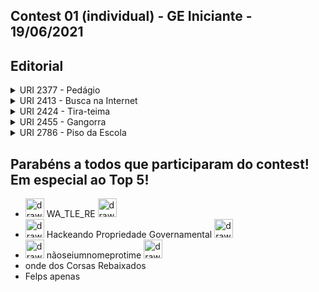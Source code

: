 ## Contest 01 (individual) - GE Iniciante - 19/06/2021

## Editorial

<details>
    <summary>URI 2377 - Pedágio</summary>
    <caption><sup> OBI - Olimpíada Brasileira de Informática 2010 Fase 1 Nível 1 </caption></sup>

<div markdown=1>

```cpp
#include<bits/stdc++.h>

using namespace std;

int main(){
    int l, d, k, p, custoTotal=0, qtdPedagios=0;

    scanf("%d %d", &l, &d);
    scanf("%d %d", &k, &p);

    custoTotal = custoTotal + l*k;

    qtdPedagios = qtdPedagios + (l/d);

    custoTotal = custoTotal + (qtdPedagios*p);

    printf("%d\n", custoTotal);

    return 0;
}
``` 

</div>
</details>

<details>
    <summary>URI 2413 - Busca na Internet</summary>
    <caption><sup> OBI - Olimpíada Brasileira de Informática 2012 Fase 1 Nível Júnior </caption></sup>

<div markdown=1>

```cpp
#include<bits/stdc++.h>

using namespace std;

int main(){
    int t, pessoasLink3=0, pessoasLink2=0, pessoasLink1=0;

    cin >> t;

    pessoasLink3 = t;
    
    pessoasLink2 = 2*pessoasLink3;

    pessoasLink1 = 2*pessoasLink2;

    printf("%d\n", pessoasLink1);

    return 0;
}
``` 

</div>
</details>


<details>
    <summary>URI 2424 - Tira-teima</summary>
    <caption><sup> OBI - Olimpíada Brasileira de Informática 2012 Fase 2 Nível</caption></sup>
    

<div markdown=1>

```cpp
#include<bits/stdc++.h>

using namespace std;

int main(){
    int x, y, largura=432, altura=468;

    cin >> x >> y;

    if(x>=0 && x<=largura){

        if(y>=0 && y<=altura){
            cout << "dentro" << endl;
        }
        else{
            cout << "fora" << endl
        }

    }
    else{
        cout << "fora" << endl;
    }

    return 0;
}
``` 

</div>
</details>

<details>
    <summary>URI 2455 - Gangorra</summary>
    <caption><sup>OBI - Olimpíada Brasileira de Informática 2014 Fase 1 Nível Júnior</caption></sup>

<div markdown=1>

```cpp
#include<bits/stdc++.h>

using namespace std;

int main(){
    int p1, c1, p2, c2, ladoEsquerdo, ladoDireito;

    scanf("%d %d %d %d", &p1, &c1, &p2, &c2);

    ladoEsquerdo = p1*c1;
    
    ladoDireito = p2*c2;

    if(ladoEsquerdo==ladoDireito){
        cout << "0" << endl;
    }
    else if(ladoEsquerdo>ladoDireito){
        cout << "-1\n";
    }
    else{
        cout << "1" << endl;
    }

    return 0;
}
``` 

</div>
</details>

<details>
    <summary>URI 2786 - Piso da Escola</summary>
    <caption><sup>OBI - Olimpíada Brasileira de Informática 2018 - Fase 1</caption></sup>

<div markdown=1>

```cpp

#include<bits/stdc++.h>

using namespace std;

int main() {

  int l, c;

  cin >> l >> c;

  int tipo2 = ((l-1)+(c-1))*2;

  int tipo1 = (l*c) + ((l-1)*(c-1));

  cout << tipo1 << endl << tipo2 << endl;

  return 0;
}

``` 

</div>
</details>

## Parabéns a todos que participaram do contest! Em especial ao Top 5!

- <img src="https://github.githubassets.com/images/icons/emoji/unicode/1f947.png?v8" alt="drawing" width="30"/> WA_TLE_RE <img src="https://github.githubassets.com/images/icons/emoji/unicode/1f947.png?v8" alt="drawing" width="30"/>
- <img src="https://github.githubassets.com/images/icons/emoji/unicode/1f948.png?v8" alt="drawing" width="30"/> Hackeando Propriedade Governamental <img src="https://github.githubassets.com/images/icons/emoji/unicode/1f948.png?v8" alt="drawing" width="30"/>
- <img src="https://github.githubassets.com/images/icons/emoji/unicode/1f949.png?v8" alt="drawing" width="30"/> nãoseiumnomeprotime <img src="https://github.githubassets.com/images/icons/emoji/unicode/1f949.png?v8" alt="drawing" width="30"/>
- onde dos Corsas Rebaixados
- Felps apenas